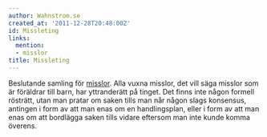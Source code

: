 ```yaml
---
author: Wahnstrom.se
created_at: '2011-12-28T20:48:00Z'
id: Missleting
links:
  mention:
  - misslor
title: Missleting
---
```


Beslutande samling för [misslor]. Alla vuxna misslor, det vill säga misslor som är föräldrar till
barn, har yttranderätt på tinget. Det finns inte någon formell rösträtt, utan man pratar om saken
tills man når någon slags konsensus, antingen i form av att man enas om en handlingsplan, eller i
form av att man enas om att bordlägga saken tills vidare eftersom man inte kunde komma överens.

  [misslor]: misslor